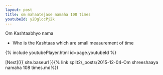 ```yaml
---
layout: post
title: om mahaatejase namaha 108 times
youtubeId: y2DglccPj2k
---
```

 
 
Om Kashtaabhyo nama 
 
 -  Who is the Kashtaas which are small measurement of time 
 
  
 
  
 
 
 
 
 
 


{% include youtubePlayer.html id=page.youtubeId %}
 
[Next]({{ site.baseurl }}{% link  split2/_posts/2015-12-04-Om shreeshaaya namaha 108 times.md%})
 
